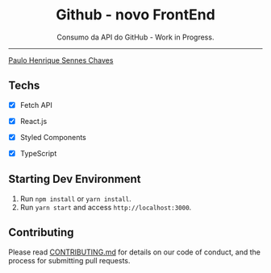 <h1 align="center">
Github - novo FrontEnd
</h1>

<p align="center">Consumo da API do GitHub - Work in Progress.</p>

<hr>

[Paulo Henrique Sennes Chaves](https://www.linkedin.com/in/paulohschaves/)

## Techs

- [x] Fetch API
- [x] React.js
- [x] Styled Components
- [x] TypeScript


## Starting Dev Environment

1. Run `npm install` or `yarn install`.<br />
2. Run `yarn start` and access `http://localhost:3000`.<br />

## Contributing

Please read [CONTRIBUTING.md](CONTRIBUTING.md) for details on our code of conduct, and the process for submitting pull requests.
